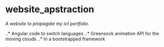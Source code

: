 # website_apstraction

*A website to propagate my ict portfolio.*


..* Angular code to switch languages
..* Greensock animation API for the moving clouds
..* In a bootstrapped framework